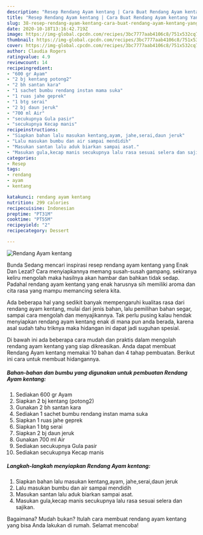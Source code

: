 ```yaml
---
description: "Resep Rendang Ayam kentang | Cara Buat Rendang Ayam kentang Yang Enak Banget"
title: "Resep Rendang Ayam kentang | Cara Buat Rendang Ayam kentang Yang Enak Banget"
slug: 38-resep-rendang-ayam-kentang-cara-buat-rendang-ayam-kentang-yang-enak-banget
date: 2020-10-18T13:16:42.719Z
image: https://img-global.cpcdn.com/recipes/3bc7777aab4106c8/751x532cq70/rendang-ayam-kentang-foto-resep-utama.jpg
thumbnail: https://img-global.cpcdn.com/recipes/3bc7777aab4106c8/751x532cq70/rendang-ayam-kentang-foto-resep-utama.jpg
cover: https://img-global.cpcdn.com/recipes/3bc7777aab4106c8/751x532cq70/rendang-ayam-kentang-foto-resep-utama.jpg
author: Claudia Rogers
ratingvalue: 4.9
reviewcount: 14
recipeingredient:
- "600 gr Ayam"
- "2 bj kentang potong2"
- "2 bh santan kara"
- "1 sachet bumbu rendang instan mama suka"
- "1 ruas jahe geprek"
- "1 btg serai"
- "2 bj daun jeruk"
- "700 ml Air"
- "secukupnya Gula pasir"
- "secukupnya Kecap manis"
recipeinstructions:
- "Siapkan bahan lalu masukan kentang,ayam, jahe,serai,daun jeruk"
- "Lalu masukan bumbu dan air sampai mendidih"
- "Masukan santan lalu aduk biarkan sampai asat."
- "Masukan gula,kecap manis secukupnya lalu rasa sesuai selera dan sajikan."
categories:
- Resep
tags:
- rendang
- ayam
- kentang

katakunci: rendang ayam kentang 
nutrition: 299 calories
recipecuisine: Indonesian
preptime: "PT31M"
cooktime: "PT55M"
recipeyield: "2"
recipecategory: Dessert

---
```



![Rendang Ayam kentang](https://img-global.cpcdn.com/recipes/3bc7777aab4106c8/751x532cq70/rendang-ayam-kentang-foto-resep-utama.jpg)

Bunda Sedang mencari inspirasi resep rendang ayam kentang yang Enak Dan Lezat? Cara menyiapkannya memang susah-susah gampang. sekiranya keliru mengolah maka hasilnya akan hambar dan bahkan tidak sedap. Padahal rendang ayam kentang yang enak harusnya sih memiliki aroma dan cita rasa yang mampu memancing selera kita.

Ada beberapa hal yang sedikit banyak mempengaruhi kualitas rasa dari rendang ayam kentang, mulai dari jenis bahan, lalu pemilihan bahan segar, sampai cara mengolah dan menyajikannya. Tak perlu pusing kalau hendak menyiapkan rendang ayam kentang enak di mana pun anda berada, karena asal sudah tahu triknya maka hidangan ini dapat jadi suguhan spesial.




Di bawah ini ada beberapa cara mudah dan praktis dalam mengolah rendang ayam kentang yang siap dikreasikan. Anda dapat membuat Rendang Ayam kentang memakai 10 bahan dan 4 tahap pembuatan. Berikut ini cara untuk membuat hidangannya.

<!--inarticleads1-->

##### Bahan-bahan dan bumbu yang digunakan untuk pembuatan Rendang Ayam kentang:

1. Sediakan 600 gr Ayam
1. Siapkan 2 bj kentang (potong2)
1. Gunakan 2 bh santan kara
1. Sediakan 1 sachet bumbu rendang instan mama suka
1. Siapkan 1 ruas jahe geprek
1. Siapkan 1 btg serai
1. Siapkan 2 bj daun jeruk
1. Gunakan 700 ml Air
1. Sediakan secukupnya Gula pasir
1. Sediakan secukupnya Kecap manis




<!--inarticleads2-->

##### Langkah-langkah menyiapkan Rendang Ayam kentang:

1. Siapkan bahan lalu masukan kentang,ayam, jahe,serai,daun jeruk
1. Lalu masukan bumbu dan air sampai mendidih
1. Masukan santan lalu aduk biarkan sampai asat.
1. Masukan gula,kecap manis secukupnya lalu rasa sesuai selera dan sajikan.




Bagaimana? Mudah bukan? Itulah cara membuat rendang ayam kentang yang bisa Anda lakukan di rumah. Selamat mencoba!
